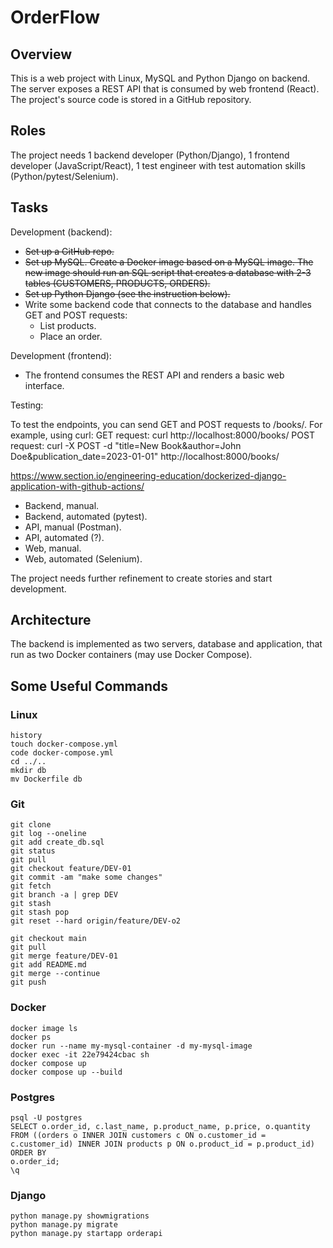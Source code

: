 # OrderFlow

## Overview

This is a web project with Linux, MySQL and Python Django on backend. The server exposes a REST API that is consumed by web frontend (React). The project's source code is stored in a GitHub repository.

## Roles

The project needs 1 backend developer (Python/Django), 1 frontend developer (JavaScript/React), 1 test engineer with test automation skills (Python/pytest/Selenium).

## Tasks

Development (backend):
- ~~Set up a GitHub repo.~~
- ~~Set up MySQL. Create a Docker image based on a MySQL image. The new image should run an SQL script that creates a database with 2-3 tables (CUSTOMERS, PRODUCTS, ORDERS).~~
- ~~Set up Python Django (see the instruction below).~~
- Write some backend code that connects to the database and handles GET and POST requests:
    - List products.
    - Place an order.

Development (frontend):
- The frontend consumes the REST API and renders a basic web interface.

Testing:

To test the endpoints, you can send GET and POST requests to /books/. For example, using curl:
GET request: curl http://localhost:8000/books/
POST request: curl -X POST -d "title=New Book&author=John Doe&publication_date=2023-01-01" http://localhost:8000/books/

https://www.section.io/engineering-education/dockerized-django-application-with-github-actions/

- Backend, manual.
- Backend, automated (pytest).
- API, manual (Postman).
- API, automated (?).
- Web, manual.
- Web, automated (Selenium).

The project needs further refinement to create stories and start development.

## Architecture

The backend is implemented as two servers, database and application, that run as two Docker containers (may use Docker Compose).

## Some Useful Commands

### Linux
```
history
touch docker-compose.yml
code docker-compose.yml
cd ../..
mkdir db
mv Dockerfile db
```

### Git
```
git clone
git log --oneline
git add create_db.sql
git status
git pull
git checkout feature/DEV-01 
git commit -am "make some changes"
git fetch
git branch -a | grep DEV
git stash
git stash pop
git reset --hard origin/feature/DEV-o2

git checkout main
git pull
git merge feature/DEV-01 
git add README.md
git merge --continue
git push
```
### Docker
```
docker image ls
docker ps
docker run --name my-mysql-container -d my-mysql-image
docker exec -it 22e79424cbac sh
docker compose up
docker compose up --build
```
### Postgres
```
psql -U postgres
SELECT o.order_id, c.last_name, p.product_name, p.price, o.quantity FROM ((orders o INNER JOIN customers c ON o.customer_id = c.customer_id) INNER JOIN products p ON o.product_id = p.product_id) ORDER BY 
o.order_id;
\q
```
### Django
```
python manage.py showmigrations
python manage.py migrate
python manage.py startapp orderapi
```
